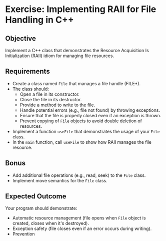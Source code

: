 # Exercise: Implementing RAII for File Handling in C++

## Objective

Implement a C++ class that demonstrates the Resource Acquisition Is Initialization (RAII) idiom for managing file resources.

## Requirements

* Create a class named `File` that manages a file handle (FILE*).
* The class should:
    * Open a file in its constructor.
    * Close the file in its destructor.
    * Provide a method to write to the file.
    * Handle potential errors (e.g., file not found) by throwing exceptions.
    * Ensure that the file is properly closed even if an exception is thrown.
    * Prevent copying of `File` objects to avoid double deletion of resources.
* Implement a function `useFile` that demonstrates the usage of your `File` class.
* In the `main` function, call `useFile` to show how RAII manages the file resource.

## Bonus

* Add additional file operations (e.g., read, seek) to the `File` class.
* Implement move semantics for the `File` class.

## Expected Outcome

Your program should demonstrate:

* Automatic resource management (file opens when `File` object is created, closes when it's destroyed).
* Exception safety (file closes even if an error occurs during writing).
* Prevention
